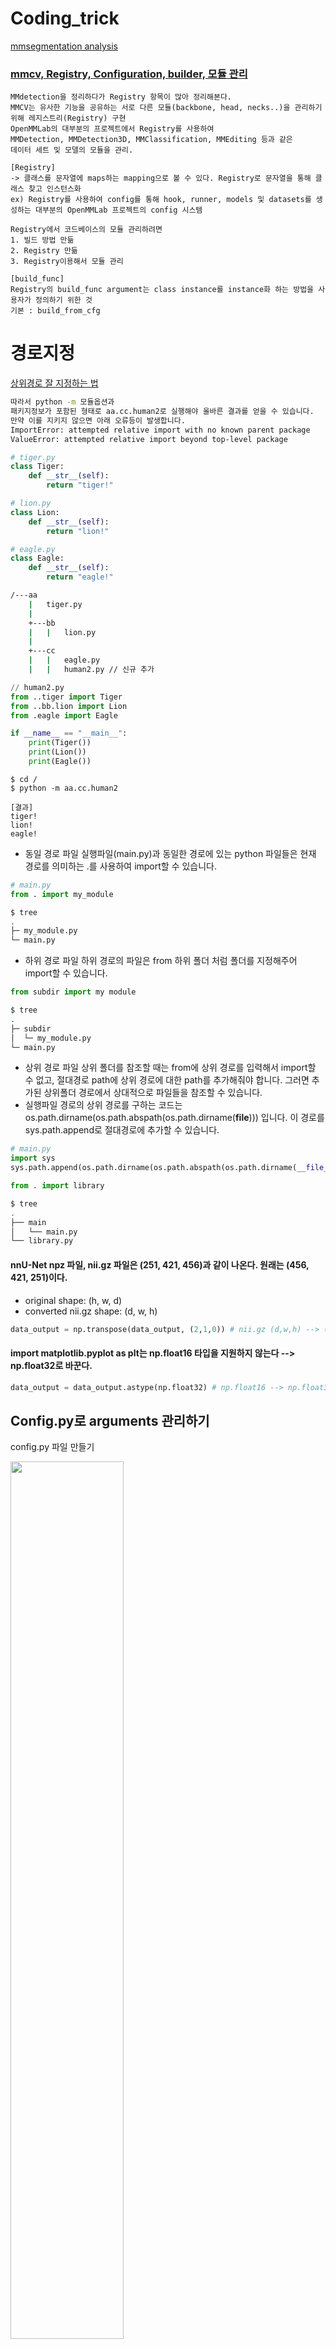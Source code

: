 # Coding_trick

[mmsegmentation analysis](https://better-tomorrow.tistory.com/entry/MMSegmentation-%EC%82%AC%EC%9A%A9%ED%95%98%EA%B8%B0-Inference)

### [mmcv, Registry, Configuration, builder, 모듈 관리](https://better-tomorrow.tistory.com/entry/MMCV-%EC%9D%98-Registry)

```terminal
MMdetection을 정리하다가 Registry 항목이 많아 정리해본다.
MMCV는 유사한 기능을 공유하는 서로 다른 모듈(backbone, head, necks..)을 관리하기 위해 레지스트리(Registry) 구현
OpenMMLab의 대부분의 프로젝트에서 Registry를 사용하여
MMDetection, MMDetection3D, MMClassification, MMEditing 등과 같은
데이터 세트 및 모델의 모듈을 관리.
```

```terminal
[Registry]
-> 클래스를 문자열에 maps하는 mapping으로 볼 수 있다. Registry로 문자열을 통해 클래스 찾고 인스턴스화
ex) Registry를 사용하여 config를 통해 hook, runner, models 및 datasets를 생성하는 대부분의 OpenMMLab 프로젝트의 config 시스템

Registry에서 코드베이스의 모듈 관리하려면
1. 빌드 방법 만듦
2. Registry 만듦
3. Registry이용해서 모듈 관리
```

```terminal
[build_func]
Registry의 build_func argument는 class instance를 instance화 하는 방법을 사용자가 정의하기 위한 것
기본 : build_from_cfg
```


# 경로지정

[상위경로 잘 지정하는 법](https://m.blog.naver.com/wideeyed/221839634437)
```bash
따라서 python -m 모듈옵션과
패키지정보가 포함된 형태로 aa.cc.human2로 실행해야 올바른 결과를 얻을 수 있습니다.
만약 이를 지키지 않으면 아래 오류등이 발생합니다.
ImportError: attempted relative import with no known parent package
ValueError: attempted relative import beyond top-level package
```
```python
# tiger.py
class Tiger:
    def __str__(self):
        return "tiger!"
```
```python
# lion.py
class Lion:
    def __str__(self):
        return "lion!"
```
```python
# eagle.py
class Eagle:
    def __str__(self):
        return "eagle!"
```

```bash
/---aa
    |   tiger.py
    |
    +---bb
    |   |   lion.py
    |
    +---cc
    |   |   eagle.py
    |   |   human2.py // 신규 추가
```
```python
// human2.py
from ..tiger import Tiger
from ..bb.lion import Lion
from .eagle import Eagle

if __name__ == "__main__":
    print(Tiger())
    print(Lion())
    print(Eagle())
```

```terminal
$ cd /
$ python -m aa.cc.human2

[결과]
tiger!
lion!
eagle!
```


* 동일 경로 파일
실행파일(main.py)과 동일한 경로에 있는 python 파일들은 현재 경로를 의미하는 .를 사용하여 import할 수 있습니다.

```python
# main.py
from . import my_module
```

```bash
$ tree
.
├─ my_module.py
└─ main.py
```

* 하위 경로 파일
하위 경로의 파일은 from 하위 폴더 처럼 폴더를 지정해주어 import할 수 있습니다.
```python
from subdir import my module
```
```bash
$ tree
.
├─ subdir
│  └─ my_module.py
└─ main.py
```

* 상위 경로 파일
상위 폴더를 참조할 때는 from에 상위 경로를 입력해서 import할 수 없고, 절대경로 path에 상위 경로에 대한 path를 추가해줘야 합니다. 그러면 추가된 상위폴더 경로에서 상대적으로 파일들을 참조할 수 있습니다.
* 실행파일 경로의 상위 경로를 구하는 코드는 os.path.dirname(os.path.abspath(os.path.dirname(__file__))) 입니다. 이 경로를 sys.path.append로 절대경로에 추가할 수 있습니다.
```python
# main.py
import sys
sys.path.append(os.path.dirname(os.path.abspath(os.path.dirname(__file__))))

from . import library
```
```bash
$ tree
.
├── main
│   └── main.py
└── library.py
```


#### nnU-Net npz 파일, nii.gz 파일은 (251, 421, 456)과 같이 나온다. 원래는 (456, 421, 251)이다. 

* original shape: (h, w, d)
* converted nii.gz shape: (d, w, h)

```python
data_output = np.transpose(data_output, (2,1,0)) # nii.gz (d,w,h) --> (h,w,d)
```

#### import matplotlib.pyplot as plt는 np.float16 타입을 지원하지 않는다 --> np.float32로 바꾼다.

```python
data_output = data_output.astype(np.float32) # np.float16 --> np.float32
```

## Config.py로 arguments 관리하기

config.py 파일 만들기

<img src="https://github.com/sandokim/Coding_trick/blob/main/images/config file.png" width="60%">

import config 하기

<img src="https://github.com/sandokim/Coding_trick/blob/main/images/import config.png" width="60%">

config.~~ 써먹기

<img src="https://github.com/sandokim/Coding_trick/blob/main/images/config file usage.png" width="60%">

train.py에서 def main(): 부분에서 사용하면 좋다. (train.py 첫줄에 import config 되어있다.)

<img src="https://github.com/sandokim/Coding_trick/blob/main/images/main config usage.png" width="80%">

#### dictionary로 model configuration 구성하기!

<img src="https://github.com/sandokim/Coding_trick/blob/main/images/model configuration dictionary create.png" width="60%">

#### dictionary로 model의 train, val, test configuration 구성하기 (dataset_type, data_root, image normalization config, train data augmentation, samples per gpu 등) 

<img src="https://github.com/sandokim/Coding_trick/blob/main/images/model pipeline dictionary config.png" width="60%">

위의 img_norm_config 같은 경우 dictionary에 ** 연산자를 사용함으로써 dictionary를 합쳐 새로운 하나의 dictionary를 만든다.

** 로 dictionary를 합치는 예시
```python
>>> dic1 = {"A": 1, "B": 2}
>>> dic2 = {"B": 3, "C": 4}
>>> { **dic1, **dic2 }
{'A': 1, 'B': 3, 'C': 4}
```

[Visual Studio Code / 자동 줄바꿈 설정하는 방법](https://www.codingfactory.net/12959)

<img src="https://github.com/sandokim/Coding_trick/blob/main/images/path_trick.png" width="60%">

<img src="https://github.com/sandokim/Coding_trick/blob/main/images/zip_trick.png" width="60%">

## Python

### 산술연산자

* *는 곱하기
* / 는 나누기
* % 는 나머지
* // 는 몫
* ** 는 거듭제곱

### python Extended Slices :: 
 
* arr[::] --> 처음부터 끝까지 1칸 간격 인덱싱
* arr[1:2:3] --> index1부터 index2까지 3칸 간격으로 인덱싱
* arr[::-1] --> 처음부터 끝까지 역순으로 1칸 간격 인덱싱
* arr[::-2] --> 처음부터 끝까지 역순으로 2칸 간격 인덱싱

[[Tip] Python Array[::] 사용법](https://blog.wonkyunglee.io/3)

input이 3d일때, 2d일때 if문으로 나누는 방법

* len(input.shape)==5면 b,c,d,w,h 3D 
* len(input.shape)==4면 b,c,w,d 2D

<img src="https://github.com/sandokim/Coding_trick/blob/main/images/If 3d or 2d.PNG" width="100%">

### torch.no_grad()일때는 copy하여서 gpu의 weights&biases&데이터들을 cpu로 옮겨야한다.

<img src="https://github.com/sandokim/Coding_trick/blob/main/images/torch no grad copy.PNG" width="100%">

### image (c, w, h) --np.transpose--> numpy (w, h, c)

<img src="https://github.com/sandokim/Coding_trick/blob/main/images/check_sample.PNG" width="60%">

## Pytorch Modeling

#### Avoiding forward method by subclassing nn.Sequential

<img src="https://github.com/sandokim/Coding_trick/blob/main/images/feedforward.JPG" width="60%">

## Python

[파이썬 Super 명령 알아보기](https://harry24k.github.io/super/)

